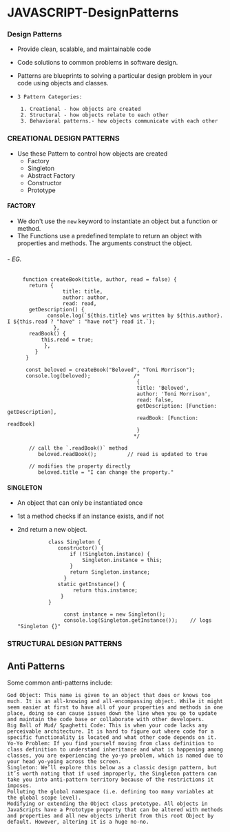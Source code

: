 # JAVASCRIPT-DesignPatterns

### Design Patterns 
- Provide clean, scalable, and maintainable code
- Code solutions to common problems in software design.
- Patterns are blueprints to solving a particular design problem in your code using objects and classes.
- `3 Pattern Categories:` <br>

       1. Creational - how objects are created
       2. Structural - how objects relate to each other
       3. Behavioral patterns.- how objects communicate with each other

### CREATIONAL DESIGN PATTERNS
 - Use these Pattern to control how objects are created
   - Factory
   - Singleton
   - Abstract Factory
   - Constructor
   - Prototype

#### FACTORY
- We don't use the `new` keyword to instantiate an object but a function or method.
- The Functions use a predefined template to return an object with properties and methods. The arguments construct the object.
###### - EG.
         function createBook(title, author, read = false) {
           return {
                      title: title,
                      author: author,
                      read: read,
           getDescription() {
                 console.log(`${this.title} was written by ${this.author}. I ${this.read ? "have" : "have not"} read it.`);
                   },
           readBook() {
               this.read = true;
                },
             }
          }
          
          const beloved = createBook("Beloved", "Toni Morrison");
          console.log(beloved);              /*
                                              {
                                              title: 'Beloved',
                                              author: 'Toni Morrison',
                                              read: false,
                                              getDescription: [Function: getDescription],
                                              readBook: [Function: readBook]
                                              }
                                             */
              
           // call the `.readBook()` method
              beloved.readBook();          // read is updated to true
              
           // modifies the property directly
              beloved.title = "I can change the property." 

#### SINGLETON
- An object that can only be instantiated once<br>
- 1st a method checks if an instance exists, and if not
- 2nd return a new object.
  
                class Singleton {
                   constructor() {
                       if (!Singleton.instance) {
                           Singleton.instance = this;
                       }
                       return Singleton.instance;
                     }
                   static getInstance() {
                        return this.instance;
                    }
                }
                     
                     const instance = new Singleton();
                     console.log(Singleton.getInstance());    // logs "Singleton {}"


### STRUCTURAL DESIGN PATTERNS



## Anti Patterns
Some common anti-patterns include:

`God Object: This name is given to an object that does or knows too much. It is an all-knowing and all-encompassing object. While it might seem easier at first to have all of your properties and methods in one place, doing so can cause issues down the line when you go to update and maintain the code base or collaborate with other developers.` <br>
`Big Ball of Mud/ Spaghetti Code: This is when your code lacks any perceivable architecture. It is hard to figure out where code for a specific functionality is located and what other code depends on it.` <br>
`Yo-Yo Problem: If you find yourself moving from class definition to class definition to understand inheritance and what is happening among classes, you are experiencing the yo-yo problem, which is named due to your head yo-yoing across the screen.` <br>
`Singleton: We’ll explore this below as a classic design pattern, but it’s worth noting that if used improperly, the Singleton pattern can take you into anti-pattern territory because of the restrictions it imposes.` <br>
`Polluting the global namespace (i.e. defining too many variables at the global scope level).` <br>
`Modifying or extending the Object class prototype. All objects in JavaScripts have a Prototype property that can be altered with methods and properties and all new objects inherit from this root Object by default. However, altering it is a huge no-no.` <br>
